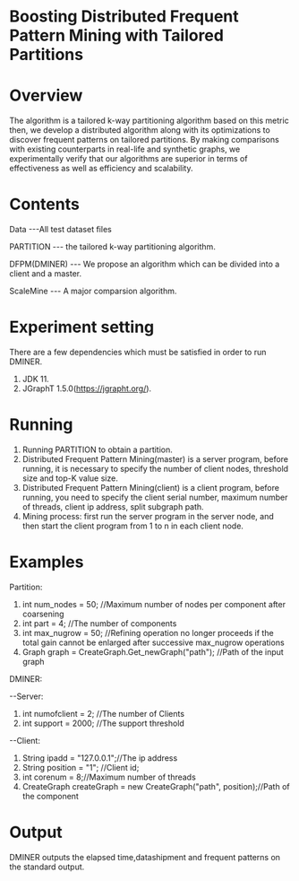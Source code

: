 # Boosting Distributed Frequent Pattern Mining with Tailored Partitions
# Overview
The algorithm is a tailored k-way partitioning algorithm based on this metric then, we develop a distributed algorithm along with its optimizations to discover frequent patterns on tailored partitions. By making comparisons with existing counterparts in real-life and synthetic graphs, we experimentally verify that our algorithms are superior in terms of effectiveness as well as efficiency and scalability.
# Contents
Data ---All test dataset files

PARTITION --- the tailored k-way partitioning algorithm.

DFPM(DMINER) --- We propose an algorithm which can be divided into a client and a master.

ScaleMine --- A major comparsion algorithm.

# Experiment setting
There are a few dependencies which must be satisfied in order to run DMINER.
1. JDK 11.
2. JGraphT 1.5.0(https://jgrapht.org/).

# Running
1. Running PARTITION to obtain a partition.
2. Distributed Frequent Pattern Mining(master) is a server program, before running, it is necessary to specify the number of client nodes, threshold size and top-K value size.
3. Distributed Frequent Pattern Mining(client) is a client program, before running, you need to specify the client serial number, maximum number of threads, client ip address, split subgraph path.
4. Mining process: first run the server program in the server node, and then start the client program from 1 to n in each client node.

# Examples
Partition:
1. int num_nodes = 50; //Maximum number of nodes per component after coarsening
2. int part = 4; //The number of components
3. int max_nugrow = 50; //Refining operation no longer proceeds if the total gain cannot be enlarged after successive max_nugrow operations
4. Graph graph = CreateGraph.Get_newGraph("path"); //Path of the input graph

DMINER:

--Server:
1. int numofclient = 2; //The number of Clients
2. int support = 2000; //The support threshold

--Client:
1. String ipadd = "127.0.0.1";//The ip address
2. String position = "1"; //Client id;
3. int corenum = 8;//Maximum number of threads
4. CreateGraph createGraph = new CreateGraph("path", position);//Path of the component

# Output
DMINER outputs the elapsed time,datashipment and frequent patterns on the standard output.
